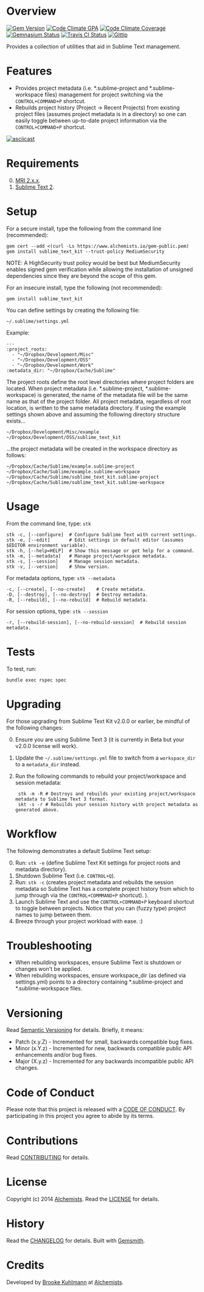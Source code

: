 # Overview

[![Gem Version](https://badge.fury.io/rb/sublime_text_kit.png)](http://badge.fury.io/rb/sublime_text_kit)
[![Code Climate GPA](https://codeclimate.com/github/bkuhlmann/sublime_text_kit.png)](https://codeclimate.com/github/bkuhlmann/sublime_text_kit)
[![Code Climate Coverage](https://codeclimate.com/github/bkuhlmann/sublime_text_kit/coverage.png)](https://codeclimate.com/github/bkuhlmann/sublime_text_kit)
[![Gemnasium Status](https://gemnasium.com/bkuhlmann/sublime_text_kit.png)](https://gemnasium.com/bkuhlmann/sublime_text_kit)
[![Travis CI Status](https://secure.travis-ci.org/bkuhlmann/sublime_text_kit.png)](http://travis-ci.org/bkuhlmann/sublime_text_kit)
[![Gittip](http://img.shields.io/gittip/bkuhlmann.svg)](https://www.gittip.com/bkuhlmann)

Provides a collection of utilities that aid in Sublime Text management.

# Features

- Provides project metadata (i.e. *.sublime-project and *.sublime-workspace files) management for project
  switching via the `CONTROL+COMMAND+P` shortcut.
- Rebuilds project history (Project -> Recent Projects) from existing project files (assumes project
  metadata is in a directory) so one can easily toggle between up-to-date project information via the
  `CONTROL+COMMAND+P` shortcut.

[![asciicast](https://asciinema.org/a/19858.png)](https://asciinema.org/a/19858)

# Requirements

0. [MRI 2.x.x](http://www.ruby-lang.org).
0. [Sublime Text 2](http://www.sublimetext.com).

# Setup

For a secure install, type the following from the command line (recommended):

    gem cert --add <(curl -Ls https://www.alchemists.io/gem-public.pem)
    gem install sublime_text_kit --trust-policy MediumSecurity

NOTE: A HighSecurity trust policy would be best but MediumSecurity enables signed gem verification while
allowing the installation of unsigned dependencies since they are beyond the scope of this gem.

For an insecure install, type the following (not recommended):

    gem install sublime_text_kit

You can define settings by creating the following file:

    ~/.sublime/settings.yml

Example:

    ---
    :project_roots:
      - "~/Dropbox/Development/Misc"
      - "~/Dropbox/Development/OSS"
      - "~/Dropbox/Development/Work"
    :metadata_dir: "~/Dropbox/Cache/Sublime"

The project roots define the root level directories where project folders are located. When project metadata (i.e.
*.sublime-project, *.sublime-workspace) is generated, the name of the metadata file will be the same name as that
of the project folder. All project metadata, regardless of root location, is written to the same metadata directory.
If using the example settings shown above and assuming the following directory structure exists...

    ~/Dropbox/Development/Misc/example
    ~/Dropbox/Development/OSS/sublime_text_kit

...the project metadata will be created in the workspace directory as follows:

    ~/Dropbox/Cache/Sublime/example.sublime-project
    ~/Dropbox/Cache/Sublime/example.sublime-workspace
    ~/Dropbox/Cache/Sublime/sublime_text_kit.sublime-project
    ~/Dropbox/Cache/Sublime/sublime_text_kit.sublime-workspace

# Usage

From the command line, type: `stk`

    stk -c, [--configure]  # Configure Sublime Text with current settings.
    stk -e, [--edit]       # Edit settings in default editor (assumes $EDITOR environment variable).
    stk -h, [--help=HELP]  # Show this message or get help for a command.
    stk -m, [--metadata]   # Manage project/workspace metadata.
    stk -s, [--session]    # Manage session metadata.
    stk -v, [--version]    # Show version.

For metadata options, type: `stk --metadata`

    -c, [--create], [--no-create]    # Create metadata.
    -D, [--destroy], [--no-destroy]  # Destroy metadata.
    -R, [--rebuild], [--no-rebuild]  # Rebuild metadata.

For session options, type: `stk --session`

    -r, [--rebuild-session], [--no-rebuild-session]  # Rebuild session metadata.

# Tests

To test, run:

    bundle exec rspec spec

# Upgrading

For those upgrading from Sublime Text Kit v2.0.0 or earlier, be mindful of the following changes:

0. Ensure you are using Sublime Text 3 (it is currently in Beta but your v2.0.0 license will work).
0. Update the `~/.sublime/settings.yml` file to switch from a `workspace_dir` to a `metadata_dir` instead.
0. Run the following commands to rebuild your project/workspace and session metadata:

        stk -m -R # Destroys and rebuilds your existing project/workspace metadata to Sublime Text 3 format.
        skt -s -r # Rebuilds your session history with project metadata as generated above.

# Workflow

The following demonstrates a default Sublime Text setup:

0. Run: `stk -e` (define Sublime Text Kit settings for project roots and metadata directory).
0. Shutdown Sublime Text (i.e. `CONTROL+Q`).
0. Run: `stk -c` (creates project metadata and rebuilds the session metadata so Sublime Text has a complete project
   history from which to jump through via the `CONTROL+COMMMAND+P` shortcut).
   ).
0. Launch Sublime Text and use the `CONTROL+COMMAND+P` keyboard shortcut to toggle between projects. Notice that
   you can (fuzzy type) project names to jump between them.
0. Breeze through your project workload with ease. :)

# Troubleshooting

- When rebuilding workspaces, ensure Sublime Text is shutdown or changes won't be applied.
- When rebuilding workspaces, ensure workspace_dir (as defined via settings.yml) points to a directory containing
  *.sublime-project and *.sublime-workspace files.

# Versioning

Read [Semantic Versioning](http://semver.org) for details. Briefly, it means:

- Patch (x.y.Z) - Incremented for small, backwards compatible bug fixes.
- Minor (x.Y.z) - Incremented for new, backwards compatible public API enhancements and/or bug fixes.
- Major (X.y.z) - Incremented for any backwards incompatible public API changes.

# Code of Conduct

Please note that this project is released with a [CODE OF CONDUCT](CODE_OF_CONDUCT.md). By participating in this project
you agree to abide by its terms.

# Contributions

Read [CONTRIBUTING](CONTRIBUTING.md) for details.

# License

Copyright (c) 2014 [Alchemists](https://www.alchemists.io).
Read the [LICENSE](LICENSE.md) for details.

# History

Read the [CHANGELOG](CHANGELOG.md) for details.
Built with [Gemsmith](https://github.com/bkuhlmann/gemsmith).

# Credits

Developed by [Brooke Kuhlmann](https://www.alchemists.io) at [Alchemists](https://www.alchemists.io).

